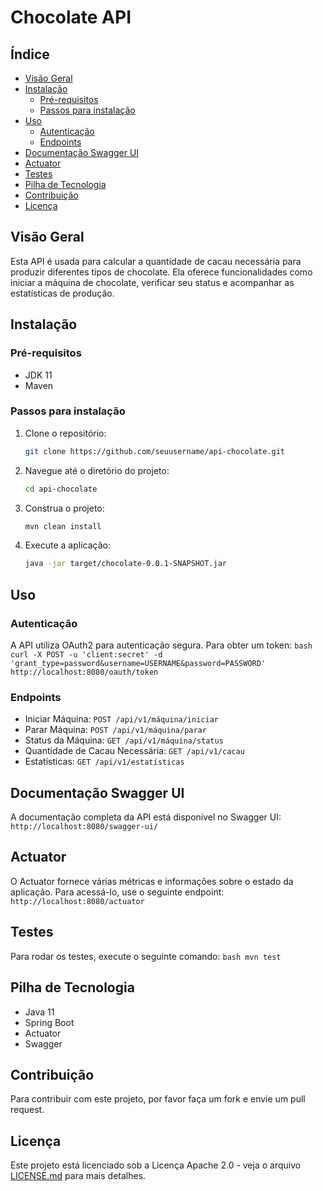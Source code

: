 # Chocolate API

## Índice

- [Visão Geral](#visão-geral)
- [Instalação](#instalação)
  - [Pré-requisitos](#pré-requisitos)
  - [Passos para instalação](#passos-para-instalação)
- [Uso](#uso)
  - [Autenticação](#autenticação)
  - [Endpoints](#endpoints)
- [Documentação Swagger UI](#documentação-swagger-ui)
- [Actuator](#actuator)
- [Testes](#testes)
- [Pilha de Tecnologia](#pilha-de-tecnologia)
- [Contribuição](#contribuição)
- [Licença](#licença)

## Visão Geral

Esta API é usada para calcular a quantidade de cacau necessária para produzir diferentes tipos de chocolate. Ela oferece funcionalidades como iniciar a máquina de chocolate, verificar seu status e acompanhar as estatísticas de produção.

## Instalação

### Pré-requisitos

- JDK 11
- Maven

### Passos para instalação

1. Clone o repositório:
    ```bash
    git clone https://github.com/seuusername/api-chocolate.git
    ```
2. Navegue até o diretório do projeto:
    ```bash
    cd api-chocolate
    ```
3. Construa o projeto:
    ```bash
    mvn clean install
    ```
4. Execute a aplicação:
    ```bash
    java -jar target/chocolate-0.0.1-SNAPSHOT.jar
    ```

## Uso

### Autenticação

A API utiliza OAuth2 para autenticação segura. Para obter um token:
    ```bash
    curl -X POST -u 'client:secret' -d 'grant_type=password&username=USERNAME&password=PASSWORD' http://localhost:8080/oauth/token
    ```

### Endpoints

- Iniciar Máquina: `POST /api/v1/máquina/iniciar`
- Parar Máquina: `POST /api/v1/máquina/parar`
- Status da Máquina: `GET /api/v1/máquina/status`
- Quantidade de Cacau Necessária: `GET /api/v1/cacau`
- Estatísticas: `GET /api/v1/estatísticas`

## Documentação Swagger UI

A documentação completa da API está disponível no Swagger UI:
    ```
    http://localhost:8080/swagger-ui/
    ```

## Actuator

O Actuator fornece várias métricas e informações sobre o estado da aplicação. Para acessá-lo, use o seguinte endpoint:
    ```
    http://localhost:8080/actuator
    ```

## Testes

Para rodar os testes, execute o seguinte comando:
    ```bash
    mvn test
    ```

## Pilha de Tecnologia

- Java 11
- Spring Boot
- Actuator
- Swagger

## Contribuição

Para contribuir com este projeto, por favor faça um fork e envie um pull request.

## Licença

Este projeto está licenciado sob a Licença Apache 2.0 - veja o arquivo [LICENSE.md](LICENSE.md) para mais detalhes.

